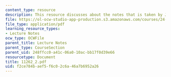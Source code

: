 ```yaml
---
content_type: resource
description: This resource discusses about the notes that is taken by Jon Gajewski.
file: https://ol-ocw-studio-app-production.s3.amazonaws.com/courses/24-942-grammar-of-a-less-familiar-language-spring-2003/f2ce784baef5f6c02c6a46a7b6952a26_11262_2.pdf
file_type: application/pdf
learning_resource_types:
- Lecture Notes
ocw_type: OCWFile
parent_title: Lecture Notes
parent_type: CourseSection
parent_uid: 248ffcc0-a41c-06a0-10ac-bb17f0d39e66
resourcetype: Document
title: 11262_2.pdf
uid: f2ce784b-aef5-f6c0-2c6a-46a7b6952a26
---
```

